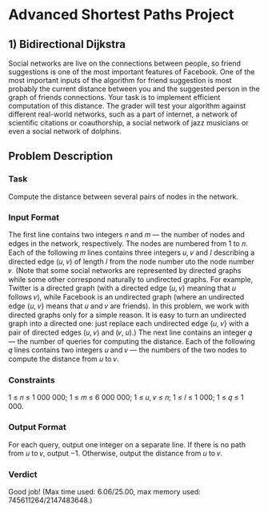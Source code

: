 # Advanced Shortest Paths Project

## 1) Bidirectional Dijkstra

Social networks are live on the connections between people, so friend
suggestions is one of the most important features of Facebook. One of
the most important inputs of the algorithm for friend suggestion is most
probably the current distance between you and the suggested person
in the graph of friends connections. Your task is to implement efficient
computation of this distance. The grader will test your algorithm against
different real-world networks, such as a part of internet, a network of
scientific citations or coauthorship, a social network of jazz musicians or
even a social network of dolphins.

<h2>Problem Description</h2>
<h3>Task</h3> Compute the distance between several pairs of nodes in the network.
<h3>Input Format</h3> The first line contains two integers 𝑛 and 𝑚 — the number of nodes and edges in the
network, respectively. The nodes are numbered from 1 to 𝑛. Each of the following 𝑚 lines contains
three integers 𝑢, 𝑣 and 𝑙 describing a directed edge (𝑢, 𝑣) of length 𝑙 from the node number 𝑢to the
node number 𝑣. (Note that some social networks are represented by directed graphs while some other
correspond naturally to undirected graphs. For example, Twitter is a directed graph (with a directed
edge (𝑢, 𝑣) meaning that 𝑢 follows 𝑣), while Facebook is an undirected graph (where an undirected
edge {𝑢, 𝑣} means that 𝑢 and 𝑣 are friends). In this problem, we work with directed graphs only for a
simple reason. It is easy to turn an undirected graph into a directed one: just replace each undirected
edge {𝑢, 𝑣} with a pair of directed edges (𝑢, 𝑣) and (𝑣, 𝑢).)
The next line contains an integer 𝑞 — the number of queries for computing the distance. Each of the
following 𝑞 lines contains two integers 𝑢 and 𝑣 — the numbers of the two nodes to compute the distance
from 𝑢 to 𝑣.
<h3>Constraints</h3> 1 ≤ 𝑛 ≤ 1 000 000; 1 ≤ 𝑚 ≤ 6 000 000; 1 ≤ 𝑢, 𝑣 ≤ 𝑛; 1 ≤ 𝑙 ≤ 1 000; 1 ≤ 𝑞 ≤ 1 000.
<h3>Output Format</h3> For each query, output one integer on a separate line. If there is no path from 𝑢 to 𝑣,
output −1. Otherwise, output the distance from 𝑢 to 𝑣.

<h3>Verdict</h3>
Good job! (Max time used: 6.06/25.00, max memory used: 745611264/2147483648.)
